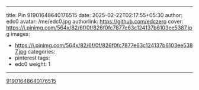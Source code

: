 
---
title: Pin 91901648640176515
date: 2025-02-22T02:17:55+05:30
author: edc0
avatar: /me/edc0.jpg
authorlink: https://github.com/edczero
cover: https://i.pinimg.com/564x/82/6f/0f/826f0fc7877e63c124137b6103ee5387.jpg
images:
   - https://i.pinimg.com/564x/82/6f/0f/826f0fc7877e63c124137b6103ee5387.jpg
categories:
  - pinterest
tags:
  - edc0
weight: 1
---

<!--more-->

[91901648640176515](https://in.pinterest.com/pin/91901648640176515/)

	